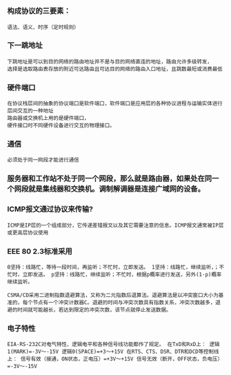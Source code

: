 #

## 

### 构成协议的三要素：
    语法、语义、时序（定时规则）


### 下一跳地址

    下跳地址是可以到目的网络的路由地址并不是与目的网络直连的地址，路由允许多级转发，
    选择是选取路由表存放的附近可达路由且可达目的网络的路由入口地址，且跳数最短或消费最低

### 硬件端口

    在协议栈层间的抽象的协议端口是软件端口，软件端口是应用层的各种协议进程与运输实体进行层间交互的一种地址
    路由器或交换机上用的是硬件端口，
    硬件接口时不同硬件设备进行交互的物理接口。

### 通信

    必须处于同一网段才能进行通信

### 服务器和工作站不处于同一个网段，那么就是路由器，如果处在同一个网段就是集线器和交换机。调制解调器是连接广域网的设备。

### ICMP报文通过协议来传输?

    ICMP是IP层的一个组成部分，它传递差错报文以及其它需要注意的信息。ICMP报文通常被IP层或更高层协议使用

### EEE 80 2.3标准采用

    0坚持：线路忙，等待一段时间，再监听；不忙时，立即发送。 1坚持：线路忙，继续监听，；不忙时，立即发送。 p坚持：线路忙，继续监听；不忙时，根据p概率进行发送，另外(1-p)概率继续监听。

    CSMA/CD采用二进制指数退避算法，又称为二元指数后退算法。退避算法是以冲突窗口大小为基准的，每个节点有一个冲突计数器C。退避的时间与冲突次数具有指数关系，冲突次数越多，退避的时间就可能越长，若达到限定的冲突次数，该节点就停止发送数据。

### 电子特性

    EIA-RS-232C对电气特性、逻辑电平和各种信号线功能都作了规定。 在TxD和RxD上： 逻辑1(MARK)=-3V～-15V 逻辑0(SPACE)=+3～+15V 在RTS、CTS、DSR、DTR和DCD等控制线上： 信号有效（接通，ON状态，正电压）=+3V～+15V 信号无效（断开，OFF状态，负电压）=-3V～-15V